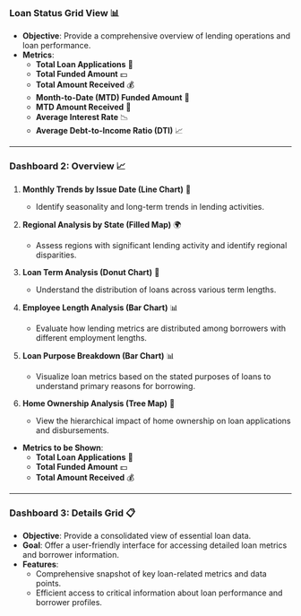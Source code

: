 ### **Loan Status Grid View** 📊

- **Objective**: Provide a comprehensive overview of lending operations and loan performance. 
- **Metrics**:
  - **Total Loan Applications** 📝
  - **Total Funded Amount** 💵
  - **Total Amount Received** 💰
  - **Month-to-Date (MTD) Funded Amount** 📆
  - **MTD Amount Received** 📆
  - **Average Interest Rate** 📉
  - **Average Debt-to-Income Ratio (DTI)** 📈

---

### **Dashboard 2: Overview** 📈

1. **Monthly Trends by Issue Date (Line Chart)** 📅
   - Identify seasonality and long-term trends in lending activities.
  
2. **Regional Analysis by State (Filled Map)** 🌍
   - Assess regions with significant lending activity and identify regional disparities.
  
3. **Loan Term Analysis (Donut Chart)** 🍩
   - Understand the distribution of loans across various term lengths.
  
4. **Employee Length Analysis (Bar Chart)** 📊
   - Evaluate how lending metrics are distributed among borrowers with different employment lengths.
  
5. **Loan Purpose Breakdown (Bar Chart)** 📊
   - Visualize loan metrics based on the stated purposes of loans to understand primary reasons for borrowing.
  
6. **Home Ownership Analysis (Tree Map)** 🏡
   - View the hierarchical impact of home ownership on loan applications and disbursements.

- **Metrics to be Shown**:
  - **Total Loan Applications** 📝
  - **Total Funded Amount** 💵
  - **Total Amount Received** 💰

---

### **Dashboard 3: Details Grid** 📋

- **Objective**: Provide a consolidated view of essential loan data.
- **Goal**: Offer a user-friendly interface for accessing detailed loan metrics and borrower information.
- **Features**:
  - Comprehensive snapshot of key loan-related metrics and data points.
  - Efficient access to critical information about loan performance and borrower profiles.

